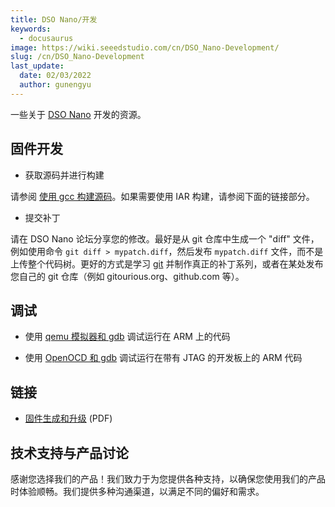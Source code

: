 ```yaml
---
title: DSO Nano/开发
keywords:
  - docusaurus
image: https://wiki.seeedstudio.com/cn/DSO_Nano-Development/
slug: /cn/DSO_Nano-Development
last_update:
  date: 02/03/2022
  author: gunengyu
---
```


一些关于 [DSO Nano](/cn/DSO_Nano "DSO Nano") 开发的资源。

## 固件开发

* 获取源码并进行构建

请参阅 [使用 gcc 构建源码](/cn/DSO_Nano-gcc "DSO Nano/gcc")。如果需要使用 IAR 构建，请参阅下面的链接部分。

* 提交补丁

请在 DSO Nano 论坛分享您的修改。最好是从 git 仓库中生成一个 "diff" 文件，例如使用命令 `git diff > mypatch.diff`，然后发布 `mypatch.diff` 文件，而不是上传整个代码树。更好的方式是学习 [git](http://git-scm.com/) 并制作真正的补丁系列，或者在某处发布您自己的 git 仓库（例如 gitourious.org、github.com 等）。

## 调试

* 使用 [qemu 模拟器和 gdb](/cn/DSO_Nano-Qemu_gdb "DSO Nano/Qemu gdb") 调试运行在 ARM 上的代码

* 使用 [OpenOCD 和 gdb](/cn/DSO_Nano-OpenOCD_gdb "DSO Nano/OpenOCD gdb") 调试运行在带有 JTAG 的开发板上的 ARM 代码

## 链接

* [固件生成和升级](http://dsonano.googlecode.com/files/DSO%20nano%20firmware%20generation%20and%20upgrade.pdf) (PDF)

## 技术支持与产品讨论

感谢您选择我们的产品！我们致力于为您提供各种支持，以确保您使用我们的产品时体验顺畅。我们提供多种沟通渠道，以满足不同的偏好和需求。

<div class="button_tech_support_container">
<a href="https://forum.seeedstudio.com/" class="button_forum"></a> 
<a href="https://www.seeedstudio.com/contacts" class="button_email"></a>
</div>

<div class="button_tech_support_container">
<a href="https://discord.gg/eWkprNDMU7" class="button_discord"></a> 
<a href="https://github.com/Seeed-Studio/wiki-documents/discussions/69" class="button_discussion"></a>
</div>